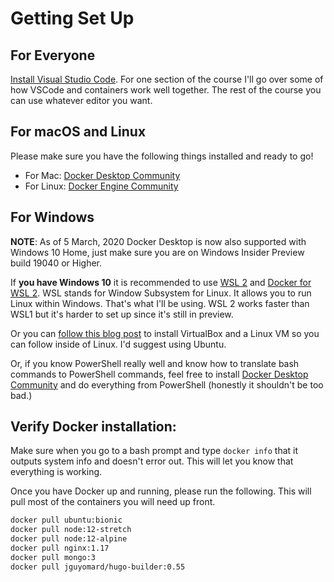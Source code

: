 # Getting Set Up

## For Everyone

[Install Visual Studio Code](https://code.visualstudio.com). For one section of the course I'll go over some of how VSCode and containers work well together. The rest of the course you can use whatever editor you want.

## For macOS and Linux

Please make sure you have the following things installed and ready to go!

- For Mac: [Docker Desktop Community](https://www.docker.com/products/docker-desktop)
- For Linux: [Docker Engine Community](https://docs.docker.com/install/linux/docker-ce/ubuntu/)

## For Windows

**NOTE**: As of 5 March, 2020 Docker Desktop is now also supported with Windows 10 Home, just make sure you are on Windows Insider Preview build 19040 or Higher.

If **you have Windows 10** it is recommended to use [WSL 2](https://docs.microsoft.com/en-us/windows/wsl/wsl2-install) and [Docker for WSL 2](https://docs.docker.com/docker-for-windows/wsl-tech-preview/). WSL stands for Window Subsystem for Linux. It allows you to run Linux within Windows. That's what I'll be using. WSL 2 works faster than WSL1 but it's harder to set up since it's still in preview.

Or you can [follow this blog post](https://medium.com/@mbyfieldcameron/docker-on-windows-10-home-edition-c186c538dff3) to install VirtualBox and a Linux VM so you can follow inside of Linux. I'd suggest using Ubuntu.

Or, if you know PowerShell really well and know how to translate bash commands to PowerShell commands, feel free to install [Docker Desktop Community](https://www.docker.com/products/docker-desktop) and do everything from PowerShell (honestly it shouldn't be too bad.)

## Verify Docker installation:

Make sure when you go to a bash prompt and type `docker info` that it outputs system info and doesn't error out. This will let you know that everything is working.

Once you have Docker up and running, please run the following. This will pull most of the containers you will need up front.

```bash
docker pull ubuntu:bionic
docker pull node:12-stretch
docker pull node:12-alpine
docker pull nginx:1.17
docker pull mongo:3
docker pull jguyomard/hugo-builder:0.55
```
